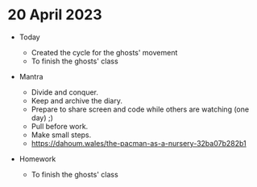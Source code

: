 # 20 April 2023

* Today
  * Created the cycle for the ghosts' movement
  * To finish the ghosts' class

* Mantra
  * Divide and conquer.
  * Keep and archive the diary.
  * Prepare to share screen and code while others are watching (one day) ;)
  * Pull before work.
  * Make small steps.
  * https://dahoum.wales/the-pacman-as-a-nursery-32ba07b282b1

* Homework
  * To finish the ghosts' class
